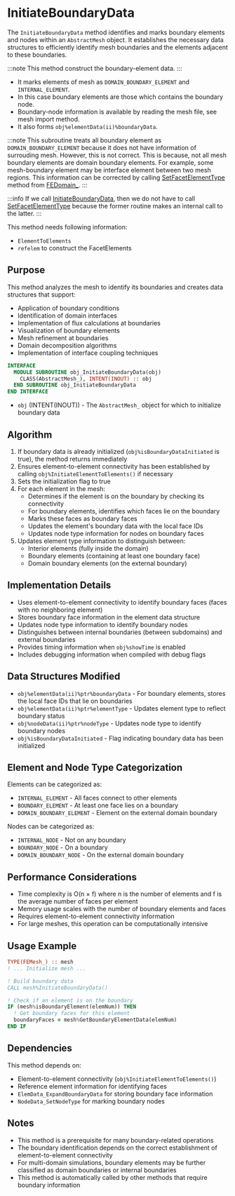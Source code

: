 # InitiateBoundaryData

The `InitiateBoundaryData` method identifies and marks boundary elements and nodes within an `AbstractMesh` object.
It establishes the necessary data structures to efficiently identify mesh boundaries and the elements adjacent to these boundaries.

:::note
This method construct the boundary-element data.
:::

- It marks elements of mesh as `DOMAIN_BOUNDARY_ELEMENT` and `INTERNAL_ELEMENT`.
- In this case boundary elements are those which contains the boundary node.
- Boundary-node information is available by reading the mesh file, see mesh import method.
- It also forms `obj%elementData(ii)%boundaryData`.

:::note
This subroutine treats all boundary element as `DOMAIN_BOUNDARY_ELEMENT` because it does not have information of surrouding mesh. However, this is not correct. This is because, not all mesh boundary elements are domain boundary elements. For example, some mesh-boundary element may be interface element between two mesh regions. This information can be corrected by calling [SetFacetElementType](../FEDomain/SetFacetElementType.md) method from [FEDomain_](../FEDomain/FEDomain_.md).
:::

:::info
If we call [InitiateBoundaryData](../FEDomain/InitiateBoundaryData.md), then we do not have to call [SetFacetElementType](../FEDomain/SetFacetElementType.md) because the former routine makes an internal call to the latter.
:::

This method needs following information:

- `ElementToElements`
- `refelem` to construct the FacetElements

## Purpose

This method analyzes the mesh to identify its boundaries and creates data structures that support:

- Application of boundary conditions
- Identification of domain interfaces
- Implementation of flux calculations at boundaries
- Visualization of boundary elements
- Mesh refinement at boundaries
- Domain decomposition algorithms
- Implementation of interface coupling techniques

```fortran
INTERFACE
  MODULE SUBROUTINE obj_InitiateBoundaryData(obj)
    CLASS(AbstractMesh_), INTENT(INOUT) :: obj
  END SUBROUTINE obj_InitiateBoundaryData
END INTERFACE
```

- `obj` (INTENT(INOUT)) - The `AbstractMesh_` object for which to initialize boundary data

## Algorithm

1. If boundary data is already initialized (`obj%isBoundaryDataInitiated` is true), the method returns immediately
2. Ensures element-to-element connectivity has been established by calling `obj%InitiateElementToElements()` if necessary
3. Sets the initialization flag to true
4. For each element in the mesh:
   - Determines if the element is on the boundary by checking its connectivity
   - For boundary elements, identifies which faces lie on the boundary
   - Marks these faces as boundary faces
   - Updates the element's boundary data with the local face IDs
   - Updates node type information for nodes on boundary faces
5. Updates element type information to distinguish between:
   - Interior elements (fully inside the domain)
   - Boundary elements (containing at least one boundary face)
   - Domain boundary elements (on the external boundary)

## Implementation Details

- Uses element-to-element connectivity to identify boundary faces (faces with no neighboring element)
- Stores boundary face information in the element data structure
- Updates node type information to identify boundary nodes
- Distinguishes between internal boundaries (between subdomains) and external boundaries
- Provides timing information when `obj%showTime` is enabled
- Includes debugging information when compiled with debug flags

## Data Structures Modified

- `obj%elementData(ii)%ptr%boundaryData` - For boundary elements, stores the local face IDs that lie on boundaries
- `obj%elementData(ii)%ptr%elementType` - Updates element type to reflect boundary status
- `obj%nodeData(ii)%ptr%nodeType` - Updates node type to identify boundary nodes
- `obj%isBoundaryDataInitiated` - Flag indicating boundary data has been initialized

## Element and Node Type Categorization

Elements can be categorized as:

- `INTERNAL_ELEMENT` - All faces connect to other elements
- `BOUNDARY_ELEMENT` - At least one face lies on a boundary
- `DOMAIN_BOUNDARY_ELEMENT` - Element on the external domain boundary

Nodes can be categorized as:

- `INTERNAL_NODE` - Not on any boundary
- `BOUNDARY_NODE` - On a boundary
- `DOMAIN_BOUNDARY_NODE` - On the external domain boundary

## Performance Considerations

- Time complexity is O(n × f) where n is the number of elements and f is the average number of faces per element
- Memory usage scales with the number of boundary elements and faces
- Requires element-to-element connectivity information
- For large meshes, this operation can be computationally intensive

## Usage Example

```fortran
TYPE(FEMesh_) :: mesh
! ... Initialize mesh ...

! Build boundary data
CALL mesh%InitiateBoundaryData()

! Check if an element is on the boundary
IF (mesh%isBoundaryElement(elemNum)) THEN
  ! Get boundary faces for this element
  boundaryFaces = mesh%GetBoundaryElementData(elemNum)
END IF
```

## Dependencies

This method depends on:

- Element-to-element connectivity (`obj%InitiateElementToElements()`)
- Reference element information for identifying faces
- `ElemData_ExpandBoundaryData` for storing boundary face information
- `NodeData_SetNodeType` for marking boundary nodes

## Notes

- This method is a prerequisite for many boundary-related operations
- The boundary identification depends on the correct establishment of element-to-element connectivity
- For multi-domain simulations, boundary elements may be further classified as domain boundaries or internal boundaries
- This method is automatically called by other methods that require boundary information
